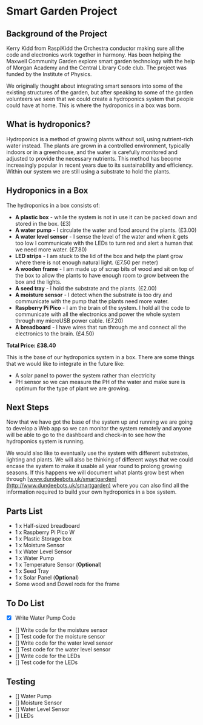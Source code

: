 # Smart Garden Project

## Background of the Project

Kerry Kidd from RaspiKidd the Orchestra conductor making sure all the code and electronics work together in harmony.  Has been helping the Maxwell Community Garden explore smart garden technology with the help of Morgan Academy and the Central Library Code club. The project was funded by the Institute of Physics. 

We originally thought about integrating smart sensors into some of the existing structures of the garden, but after speaking to some of the garden volunteers we seen that we could create a hydroponics system that people could have at home. This is where the hydroponics in a box was born.

## What is hydroponics?

Hydroponics is a method of growing plants without soil, using nutrient-rich water instead. The plants are grown in a controlled environment, typically indoors or in a greenhouse, and the water is carefully monitored and adjusted to provide the necessary nutrients. This method has become increasingly popular in recent years due to its sustainability and efficiency. Within our system we are still using a substrate to hold the plants.

## Hydroponics in a Box

The hydroponics in a box consists of:

* **A plastic box** - while the system is not in use it can be packed down and stored in the box. (£3)
* **A water pump** - I circulate the water and food around the plants. (£3.00)
* **A water level sensor** - I sense the level of the water and when it gets too low I communicate with the LEDs to turn red and alert a human that we need more water. (£7.80)
* **LED strips** - I am stuck to the lid of the box and help the plant grow where there is not enough natural light. (£7.50 per meter)
* **A wooden frame** - I am made up of scrap bits of wood and sit on top of the box to allow the plants to have enough room to grow between the box and the lights.
* **A seed tray** - I hold the substrate and the plants. (£2.00)
* **A moisture sensor** - I detect when the substrate is too dry and communicate with the pump that the plants need more water.
* **Raspberry Pi Pico** - I am the brain of the system. I hold all the code to communicate with all the electronics and power the whole system through my microUSB power cable. (£7.20)
* **A breadboard** - I have wires that run through me and connect all the electronics to the brain. (£4.50)

**Total Price: £38.40**

This is the base of our hydroponics system in a box. There are some things that we would like to integrate in the future like:

* A solar panel to power the system rather than electricity
* PH sensor so we can measure the PH of the water and make sure is optimum for the type of plant we are growing.

## Next Steps

Now that we have got the base of the system up and running we are going to develop a Web app so we can monitor the system remotely and anyone will be able to go to the dashboard and check-in to see how the hydroponics system is running.

We would also like to eventually use the system with different substrates, lighting and plants. We will also be thinking of different ways that we could encase the system to make it usable all year round to prolong growing seasons. If this happens we will document what plants grow best when through [www.dundeebots.uk/smartgarden](http://www.dundeebots.uk/smartgarden) where you can also find all the information required to build your own hydroponics in a box system.

## Parts List

* 1 x Half-sized breadboard
* 1 x Raspberry Pi Pico W
* 1 x Plastic Storage box
* 1 x Moisture Sensor
* 1 x Water Level Sensor
* 1 x Water Pump
* 1 x Temperature Sensor (**Optional**)
* 1 x Seed Tray
* 1 x Solar Panel (**Optional**)
* Some wood and Dowel rods for the frame

## To Do List

- [X] Write Water Pump Code
- [] Write code for the moisture sensor
- [] Test code for the moisture sensor
- [] Write code for the water level sensor
- [] Test code for the water level sensor
- [] Write code for the LEDs
- [] Test code for the LEDs

## Testing

- [] Water Pump
- [] Moisture Sensor
- [] Water Level Sensor
- [] LEDs
